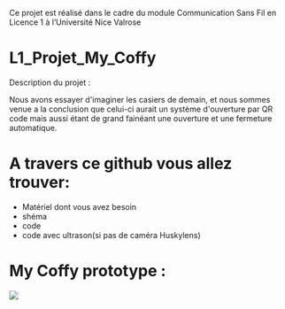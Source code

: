 Ce projet est réalisé dans le cadre du module Communication Sans Fil en Licence 1 à l’Université Nice Valrose

# L1_Projet_My_Coffy

Description du projet :

Nous avons essayer d'imaginer les casiers de demain, et nous sommes venue a la conclusion que celui-ci aurait un système d'ouverture par QR code mais aussi étant de grand fainéant une ouverture et une fermeture automatique.

# A travers ce github vous allez trouver:

- Matériel dont vous avez besoin
- shéma 
- code
- code avec ultrason(si pas de caméra Huskylens)

# My Coffy prototype :

<img src="https://github.com/CreepTeck/L1_Projet_My_Coffy/assets/171129776/d3927c06-9815-46ac-8cef-c7ebffe6b8c7.png">





